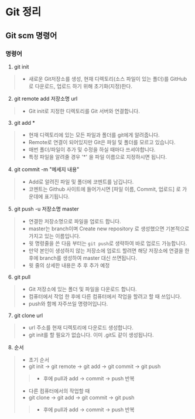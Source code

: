 # Git 정리

## Git scm 명령어

### 명령어
1. git init
> - 새로운 Git저장소를 생성, 현재 디렉토리(소스 파일이 있는 폴더)를 GitHub로 다운로드, 업로드 하기 위해 초기화(지정)한다.

2. git remote add 저장소명 url
> - Git init로 지정한 디렉토리를 Git 서버와 연결합니다.

3. git add *
> - 현재 디렉토리에 있는 모든 파일과 폴더를 git에게 알려줍니다.
> - Remote로 연결이 되어있지만 Git은 파일 및 폴더를 모르고 있습니다.
> - 매번 폴더/파일이 추가 및 수정을 하실 때마다 쓰셔야합니다.
> - 특정 파일을 알려줄 경우 '\*' 을 파일 이름으로 지정하시면 됩니다.

4. git commit -m "메세지 내용"
> - Add로 알려진 파일 및 폴더에 코멘트를 남깁니다.
> - 코멘트는 Github 사이트에 들어가시면 [파일 이름, Commit, 업로드] 로 가운데에 표기됩니다.

5. git push -u 저장소명 master
> - 연결한 저장소명으로 파일을 업로드 합니다.
> - master는 branch이며 Create new repository 로 생성했으면 기본적으로 가지고 있는 이름입니다.
> - 윗 명령줄을 쓴 다음 부터는 `git push`로  생략하여 바로 업로드 가능합니다.
> - 만약 본인이 생성하지 않는 저장소에 업로드 할려면 해당 저장소에 연결을 한 후에 branch를 생성하여 master 대신 쓰면됩니다.
> - 윗 줄의 상세한 내용은 추 후 추가 예정

6. git pull
> - Git 저장소에 있는 폴더 및 파일을 다운로드 합니다.
> - 컴퓨터에서 작업 한 후에 다른 컴퓨터에서 작업을 할려고 할 때 쓰입니다.
> - push와 함께 자주쓰일 명령어입니다.

7. git clone url
> - url 주소를 현재 디렉토리에 다운로드 생성합니다.
> - git init를 할 필요가 없습니다. 이미 .git도 같이 생성됩니다.

8. 순서
> - 초기 순서
> - git init -> git remote -> git add -> git commit -> git push
> > - 후에 pull과 add -> commit -> push 반복 
> - 다른 컴퓨터에서의 작업할 때
> - git clone -> git add -> git commit -> git push
> > - 후에 pull과 add -> commit -> push 반복 

